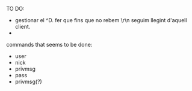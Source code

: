 TO DO:
- gestionar el ^D. fer que fins que no rebem \r\n seguim llegint d'aquell client.
- 




commands that seems to be done:
- user
- nick
- privmsg
- pass
- privmsg(?)